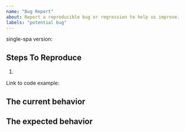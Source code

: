 ```yaml
---
name: "Bug Report"
about: Report a reproducible bug or regression to help us improve.
labels: "potential bug"
---
```


<!--
  Please provide a clear and concise description of what the bug is. Include
  screenshots if needed. Please test using the latest version to make sure your issue has not already been fixed.
-->

single-spa version:

## Steps To Reproduce

1.

<!--
  Your bug will get fixed much faster if we can run your code and it doesn't
  have dependencies other than single-spa. Issues without reproduction steps or
  code examples may be impossible for us to help and immediately closed.
-->

Link to code example:

<!--
  Please provide a CodeSandbox (https://codesandbox.io/s/new), a link to a
  repository on GitHub, or provide a minimal code example that reproduces the
  problem. You may provide a screenshot of the application if you think it is
  relevant to your bug report. Here are some tips for providing a minimal
  example: https://stackoverflow.com/help/mcve.
-->

## The current behavior

## The expected behavior
